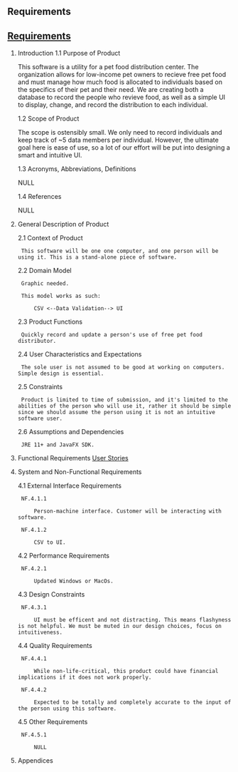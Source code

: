 ## Requirements
## [Requirements](https://diegomorales30.github.io/NullPointersWebsite/requirements)

1. Introduction
    1.1 Purpose of Product

    This software is a utility for a pet food distribution center. The organization allows for low-income pet owners to recieve free pet food and must manage how much food is allocated to individuals based on the specifics of their pet and their need. We are creating both a database to record the people who revieve food, as well as a simple UI to display, change, and record the distribution to each individual.
    
    1.2 Scope of Product

    The scope is ostensibly small. We only need to record individuals and keep track of ~5 data members per individual. However, the ultimate goal here is ease of use, so a lot of our effort will be put into designing a smart and intuitive UI.
    
    1.3 Acronyms, Abbreviations, Definitions

    NULL

    1.4 References

    NULL

2. General Description of Product

    2.1 Context of Product

        This software will be one one computer, and one person will be using it. This is a stand-alone piece of software. 

    2.2 Domain Model 

        Graphic needed. 

        This model works as such:

            CSV <--Data Validation--> UI
    
    2.3 Product Functions

        Quickly record and update a person's use of free pet food distributor. 


    2.4 User Characteristics and Expectations

        The sole user is not assumed to be good at working on computers. Simple design is essential.

    2.5 Constraints

        Product is limited to time of submission, and it's limited to the abilities of the person who will use it, rather it should be simple since we should assume the person using it is not an intuitive software user. 

    2.6 Assumptions and Dependencies

        JRE 11+ and JavaFX SDK.

3. Functional Requirements
 [User Stories](https://diegomorales30.github.io/NullPointersWebsite/user)


4. System and Non-Functional Requirements

    4.1 External Interface Requirements 

        NF.4.1.1

            Person-machine interface. Customer will be interacting with software.

        NF.4.1.2

            CSV to UI.

            
    4.2 Performance Requirements

        NF.4.2.1

            Updated Windows or MacOs.


    4.3 Design Constraints

        NF.4.3.1

            UI must be efficent and not distracting. This means flashyness is not helpful. We must be muted in our design choices, focus on intuitiveness. 

    4.4 Quality Requirements

        NF.4.4.1

            While non-life-critical, this product could have financial implications if it does not work properly.

        NF.4.4.2

            Expected to be totally and completely accurate to the input of the person using this software. 


    4.5 Other Requirements

        NF.4.5.1

            NULL
            

5. Appendices